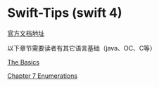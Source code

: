 # Swift-Tips (swift 4)   
[官方文档地址](https://developer.apple.com/library/content/documentation/Swift/Conceptual/Swift_Programming_Language/)  

以下章节需要读者有其它语言基础（java、OC、C等）

[The Basics](https://github.com/loves9/Swift-Tips/blob/master/TheBasics.md)

[Chapter 7 Enumerations](https://github.com/loves9/Swift-Tips/blob/master/Enumerations.md)
